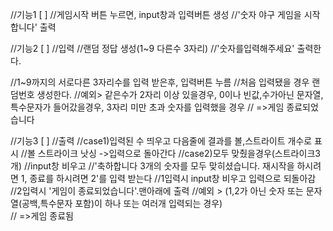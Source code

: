 //기능1 [ ]
//게임시작 버튼 누르면, input창과 입력버튼 생성
//'숫자 야구 게임을 시작합니다' 출력

//기능2 [ ]
//입력 
//랜덤 정답 생성(1~9 다른수 3자리)
//'숫자를입력해주세요' 출력한다.

//1~9까지의 서로다른 3자리수를 입력 받은후, 입력버튼 누름
//처음 입력됐을 경우 랜덤번호 생성한다. 
//예외> 같은수가 2자리 이상 있을경우, 0이나 빈값,수가아닌 문자열,특수문자가 들어갔을경우, 3자리 미만 초과 숫자를 입력했을 경우
//     =>게임 종료되었습니다 

//기능3 [ ]
//출력
//case1)입력된 수 띄우고 다음줄에 결과를 볼,스트라이트 개수로 표시
//볼 스트라이크 낫싱 ->입력으로 돌아간다
//case2)모두 맞췄을경우(스트라이크3개)
//input창 비우고 
//'축하합니다 3개의 숫자를 모두 맞히셨습니다. 재시작을 하시려면 1, 종료를 하시려면 2'를 입력 받는다
//1입력시 input창 비우고 입력으로 되돌아감
//2입력시 '게임이 종료되었습니다'.맨아래에 출력
//예외 > (1,2가 아닌 숫자 또는 문자열(공백,특수문자 포함)이 하나 또는 여러개 입력되는 경우)  
//      =>게임 종료됨
